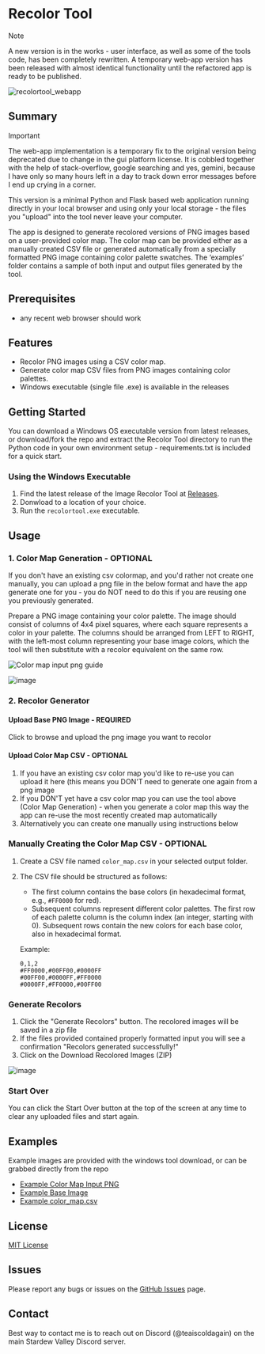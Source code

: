# Recolor Tool #

> [!NOTE]
> A new version is in the works - user interface, as well as some of the tools code, has been completely rewritten. A temporary web-app version has been released with almost identical functionality until the refactored app is ready to be published.
> 


![recolortool_webapp](https://github.com/user-attachments/assets/47b19aa6-74a1-41d4-8633-b75ca92c9e9c)



## Summary

> [!Important]
> The web-app implementation is a temporary fix to the original version being deprecated due to change in the gui platform license. It is cobbled together with the help of stack-overflow, google searching and yes, gemini, because I have only so many hours left in a day to track down error messages before I end up crying in a corner.

This version is a minimal Python and Flask based web application running directly in your local browser and using only your local storage - the files you "upload" into the tool never leave your computer. 

The app is designed to generate recolored versions of PNG images based on a user-provided color map. The color map can be provided either as a manually created CSV file or generated automatically from a specially formatted PNG image containing color palette swatches. The ‘examples’ folder contains a sample of both input and output files generated by the tool.

## Prerequisites
- any recent web browser should work

## Features

- Recolor PNG images using a CSV color map.
- Generate color map CSV files from PNG images containing color palettes.
- Windows executable (single file .exe) is available in the releases

## Getting Started

You can download a Windows OS executable version from latest releases, or download/fork the repo and extract the Recolor Tool directory to run the Python code in your own environment setup - requirements.txt is included for a quick start.

### Using the Windows Executable

1. Find the latest release of the Image Recolor Tool at [Releases](https://github.com/Teaiscoldagain/StardewUtilities/releases). 
2. Donwload to a location of your choice.
3. Run the `recolortool.exe` executable.

## Usage

### 1. Color Map Generation - OPTIONAL

If you don't have an existing csv colormap, and you'd rather not create one manually, you can upload a png file in the below format and have the app generate one for you - you do NOT need to do this if you are reusing one you previously generated.

Prepare a PNG image containing your color palette. The image should consist of columns of 4x4 pixel squares, where each square represents a color in your palette. The columns should be arranged from LEFT to RIGHT, with the left-most column representing your base image colors, which the tool will then substitute with a recolor equivalent on the same row.

![Color map input png guide](https://i.imgur.com/q4MINjb.png "Map input png guide")    

![image](https://github.com/user-attachments/assets/2b64491a-c4bf-43f9-8aaf-6964f57d7859)    

    
### 2. Recolor Generator

#### Upload Base PNG Image - REQUIRED

Click to browse and upload the png image you want to recolor


#### Upload Color Map CSV - OPTIONAL

1. If you have an existing csv color map you'd like to re-use you can upload it here (this means you DON'T need to generate one again from a png image
2. If you DON'T yet have a csv color map you can use the tool above (Color Map Generation) - when you generate a color map this way the app can re-use the most recently created map automatically
3. Alternatively you can create one manually using instructions below

### Manually Creating the Color Map CSV - OPTIONAL

1. Create a CSV file named `color_map.csv` in your selected output folder.
2. The CSV file should be structured as follows:
    - The first column contains the base colors (in hexadecimal format, e.g., `#FF0000` for red).
    - Subsequent columns represent different color palettes. The first row of each palette column is the column index (an integer, starting with 0). Subsequent rows contain the new colors for each base color, also in hexadecimal format.
    
    Example:
    
    ```
    0,1,2
    #FF0000,#00FF00,#0000FF
    #00FF00,#0000FF,#FF0000
    #0000FF,#FF0000,#00FF00
    
    ```

###  Generate Recolors

1. Click the "Generate Recolors" button. The recolored images will be saved in a zip file
2. If the files provided contained properly formatted input you will see a confirmation "Recolors generated successfully!"
3. Click on the Download Recolored Images (ZIP)

![image](https://github.com/user-attachments/assets/5ef103a0-0860-4ed9-b7de-ee711b9e1fdb)


### Start Over

You can click the Start Over button at the top of the screen at any time to clear any uploaded files and start again.

## Examples

Example images are provided with the windows tool download, or can be grabbed directly from the repo

- [Example Color Map Input PNG]()
- [Example Base Image]()
- [Example color_map.csv]()

## License

[MIT License](LICENSE) 

## Issues

Please report any bugs or issues on the [GitHub Issues](https://github.com/Pixeltica/PixelModTools/issues) page.

## Contact

Best way to contact me is to reach out on Discord (@teaiscoldagain) on the main Stardew Valley Discord server.
